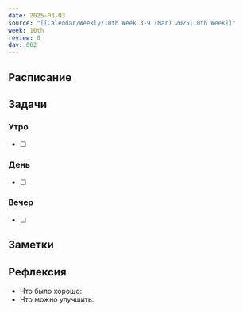 ```yaml
---
date: 2025-03-03
source: "[[Calendar/Weekly/10th Week 3-9 (Mar) 2025|10th Week]]"
week: 10th
review: 0
day: 062
---
```



## Расписание

## Задачи

### Утро

- [ ]

### День

- [ ]

### Вечер

- [ ]

## Заметки

## Рефлексия

- Что было хорошо:
- Что можно улучшить:
